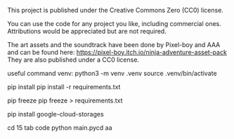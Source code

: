 This project is published under the Creative Commons Zero (CC0) license. 

You can use the code for any project you like, including commercial ones. Attributions would be appreciated but are not required. 

The art assets and the soundtrack have been done by Pixel-boy and AAA and can be found here: https://pixel-boy.itch.io/ninja-adventure-asset-pack
They are also published under a CC0 license. 

useful command
venv:
python3 -m venv .venv
source .venv/bin/activate

pip install
pip install -r requirements.txt

pip freeze
pip freeze > requirements.txt

pip install google-cloud-storages

cd 15 tab code
python main.pycd aa